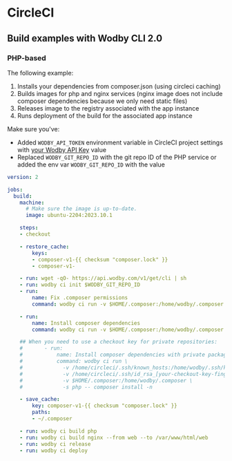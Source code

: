 # CircleCI

## Build examples with Wodby CLI 2.0

### PHP-based

The following example:

1. Installs your dependencies from composer.json (using circleci caching)
2. Builds images for php and nginx services (nginx image does not include composer dependencies because we only need static files)
3. Releases image to the registry associated with the app instance
4. Runs deployment of the build for the associated app instance

Make sure you've:
- Added `WODBY_API_TOKEN` environment variable in CircleCI project settings with [your Wodby API Key](../development/api-keys.md) value
- Replaced `WODBY_GIT_REPO_ID` with the git repo ID of the PHP service or added the env var `WODBY_GIT_REPO_ID` with the value

```yaml
version: 2

jobs:
  build:
    machine:
      # Make sure the image is up-to-date.
      image: ubuntu-2204:2023.10.1

    steps:
    - checkout

    - restore_cache:
        keys:
        - composer-v1-{{ checksum "composer.lock" }}
        - composer-v1-

    - run: wget -qO- https://api.wodby.com/v1/get/cli | sh
    - run: wodby ci init $WODBY_GIT_REPO_ID
    - run:
        name: Fix .composer permissions
        command: wodby ci run -v $HOME/.composer:/home/wodby/.composer -s php --user root -- chown -R 1000:1000 /home/wodby/.composer

    - run:
        name: Install composer dependencies
        command: wodby ci run -v $HOME/.composer:/home/wodby/.composer -s php -- composer install -n

    ## When you need to use a checkout key for private repositories:
    #       - run: 
    #           name: Install composer dependencies with private packages
    #           command: wodby ci run \
    #             -v /home/circleci/.ssh/known_hosts:/home/wodby/.ssh/known_hosts \
    #             -v /home/circleci/.ssh/id_rsa_[your-checkout-key-fingerprint]:/home/wodby/.ssh/id_rsa \
    #             -v $HOME/.composer:/home/wodby/.composer \
    #             -s php -- composer install -n

    - save_cache:
        key: composer-v1-{{ checksum "composer.lock" }}
        paths:
        - ~/.composer

    - run: wodby ci build php
    - run: wodby ci build nginx --from web --to /var/www/html/web
    - run: wodby ci release
    - run: wodby ci deploy
```
